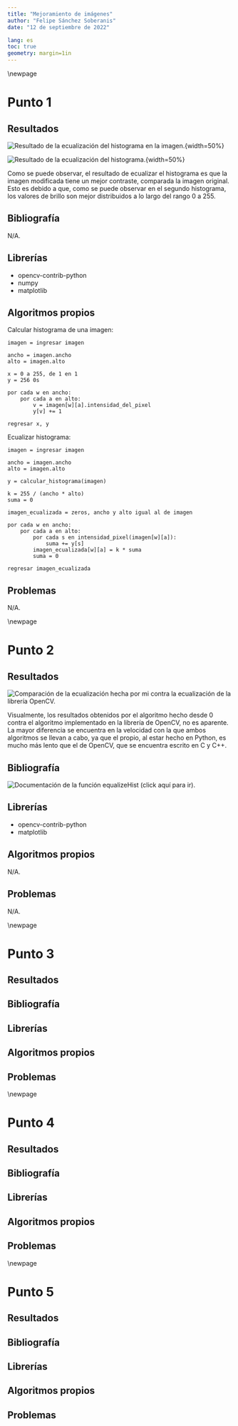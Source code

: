 ```yaml
---
title: "Mejoramiento de imágenes"
author: "Felipe Sánchez Soberanis"
date: "12 de septiembre de 2022"

lang: es
toc: true
geometry: margin=1in
---
```


\newpage

# Punto 1

## Resultados

![Resultado de la ecualización del histograma en la imagen.](reporte/media/punto_1_resultados_1.png){width=50%}

![Resultado de la ecualización del histograma.](reporte/media/punto_1_resultados_2.png){width=50%}

Como se puede observar, el resultado de ecualizar el histograma es que la imagen modificada tiene un mejor contraste, comparada la imagen original. Esto es debido a que, como se puede observar en el segundo histograma, los valores de brillo son mejor distribuidos a lo largo del rango 0 a 255.

## Bibliografía

N/A.

## Librerías

- opencv-contrib-python
- numpy
- matplotlib

## Algoritmos propios

Calcular histograma de una imagen:
```
imagen = ingresar imagen

ancho = imagen.ancho
alto = imagen.alto

x = 0 a 255, de 1 en 1
y = 256 0s

por cada w en ancho:
    por cada a en alto:
        v = imagen[w][a].intensidad_del_pixel
        y[v] += 1

regresar x, y
```

Ecualizar histograma:
```
imagen = ingresar imagen

ancho = imagen.ancho
alto = imagen.alto

y = calcular_histograma(imagen)

k = 255 / (ancho * alto)
suma = 0

imagen_ecualizada = zeros, ancho y alto igual al de imagen

por cada w en ancho:
    por cada a en alto:
        por cada s en intensidad_pixel(imagen[w][a]):
            suma += y[s]
        imagen_ecualizada[w][a] = k * suma
        suma = 0

regresar imagen_ecualizada
```

## Problemas

N/A.

\newpage
# Punto 2

## Resultados

![Comparación de la ecualización hecha por mi contra la ecualización de la librería OpenCV.](reporte/media/punto_2_resultados_1.png)

Visualmente, los resultados obtenidos por el algoritmo hecho desde 0 contra el algoritmo implementado en la librería de OpenCV, no es aparente. La mayor diferencia se encuentra en la velocidad con la que ambos algoritmos se llevan a cabo, ya que el propio, al estar hecho en Python, es mucho más lento que el de OpenCV, que se encuentra escrito en C y C++.

## Bibliografía

![Documentación de la función equalizeHist ([click aquí para ir](https://docs.opencv.org/4.x/d6/dc7/group__imgproc__hist.html#ga7e54091f0c937d49bf84152a16f76d6e)).](reporte/media/lib_opencv_equalizeHist.png)

## Librerías

- opencv-contrib-python
- matplotlib

## Algoritmos propios

N/A.

## Problemas

N/A.

\newpage
# Punto 3

## Resultados
## Bibliografía
## Librerías
## Algoritmos propios
## Problemas

\newpage
# Punto 4

## Resultados
## Bibliografía
## Librerías
## Algoritmos propios
## Problemas

\newpage
# Punto 5

## Resultados
## Bibliografía
## Librerías
## Algoritmos propios
## Problemas


